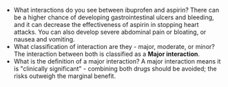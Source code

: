 - What interactions do you see between ibuprofen and aspirin?
There can be a higher chance of developing gastrointestinal ulcers and bleeding, and it can decrease the effectiveness of aspirin in stopping heart attacks. You can also develop severe abdominal pain or bloating, or nausea and vomiting. 
- What classification of interaction are they - major, moderate, or minor?
The interaction between both is classified as a **Major interaction**.
- What is the definition of a major interaction?
A major interaction means it is "clinically significant" - combining both drugs should be avoided; the risks outweigh the marginal benefit.